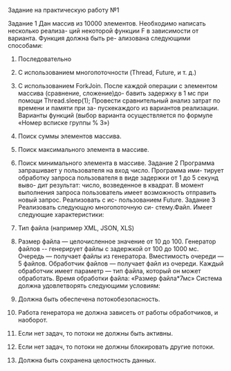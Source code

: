 Задание на практическую работу №1

Задание 1
Дан массив из 10000 элементов. Необходимо написать несколько реализа- ций некоторой функции F в зависимости от варианта. Функция должна быть ре- ализована следующими способами:
1.	Последовательно
2.	С использованием многопоточности (Thread, Future, и т. д.)
3.	С использованием ForkJoin.
      После каждой операции с элементом массива (сравнение, сложение)до- бавить задержку в 1 мс при помощи Thread.sleep(1);
      Провести сравнительный анализ затрат по времени и памяти при за- пускекаждого из вариантов реализации.
      Варианты функций (выбор варианта осуществляется по формуле «Номер всписке группы % 3»)
1.	Поиск суммы элементов массива.
2.	Поиск максимального элемента в массиве.
3.	Поиск минимального элемента в массиве.
      Задание 2
      Программа запрашивает у пользователя на вход число. Программа ими- тирует обработку запроса пользователя в виде задержки от 1 до 5 секунд выво- дит результат: число, возведенное в квадрат. В момент выполнения запроса пользователь имеет возможность отправить новый запрос. Реализовать с ис- пользованием Future.
      Задание 3
      Реализовать следующую многопоточную си- стему.Файл. Имеет следующие характеристики:
1.	Тип файла (например XML, JSON, XLS)
2.	Размер файла — целочисленное значение от 10 до 100.
      Генератор файлов -- генерирует файлы с задержкой от 100 до 1000 мс.
      Очередь — получает файлы из генератора. Вместимость очереди — 5 файлов.
      Обработчик файлов — получает файл из очереди. Каждый обработчик имеет параметр — тип файла, который он может обработать. Время обработки файла: «Размер файла*7мс»
      Система должна удовлетворять следующими условиям:


1.	Должна быть обеспечена потокобезопасность.
2.	Работа генератора не должна зависеть от работы обработчиков, и наоборот.
3.	Если нет задач, то потоки не должны быть активны.
4.	Если нет задач, то потоки не должны блокировать другие потоки.
5.	Должна быть сохранена целостность данных.
